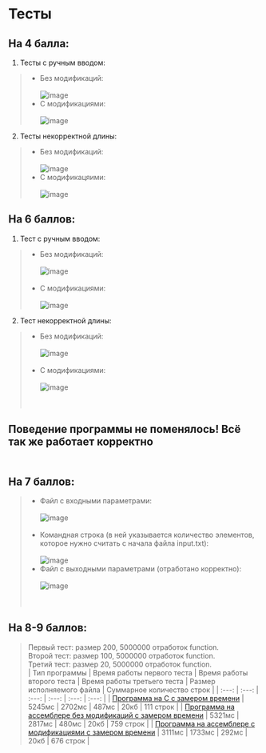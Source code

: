 # Тесты

## На 4 балла:
1. Тесты с ручным вводом: <br/>
> * Без модификаций: <br/> <br/>
> ![image](https://user-images.githubusercontent.com/66753948/197071947-2eb23d35-fe5a-4a66-83e0-88b07d340097.png) <br/>
> * С модификациями: <br/> <br/>
> ![image](https://user-images.githubusercontent.com/66753948/197071406-dc05f622-b904-45c1-aea2-7eff47afb232.png) <br/>
2. Тесты некорректной длины: <br/>
> * Без модификаций: <br/> <br/>
> ![image](https://user-images.githubusercontent.com/66753948/197072505-ad1897bf-3754-4838-89ef-2e7b98519457.png) <br/>
> * С модификацяими: <br/> <br/>
> ![image](https://user-images.githubusercontent.com/66753948/197072597-536721dd-7734-4858-9e57-7f2ae6909bb0.png) <br/>
## На 6 баллов:
1. Тест с ручным вводом: <br/>
> * Без модификаций: <br/> <br/>
> ![image](https://user-images.githubusercontent.com/66753948/197085493-1b733b0f-98f6-44cf-8c54-533b4e0bfecf.png) <br/> <br/>
> * С модификациями: <br/> <br/>
> ![image](https://user-images.githubusercontent.com/66753948/197080475-bffd262b-f3af-4b5f-97dd-47c66c9fb04c.png)
2. Тест некорректной длины: <br/>
> * Без модификаций: <br/> <br/>
> ![image](https://user-images.githubusercontent.com/66753948/197085596-5e26a645-c9c0-442e-834d-963fbf06ad23.png) <br/> <br/>
> * С модификациями: <br/> <br/>
> ![image](https://user-images.githubusercontent.com/66753948/197080864-4638e1e6-a6c4-4e57-a6d0-e9e7a5667147.png) <br/> <br/> <br/>
## Поведение программы не поменялось! Всё так же работает корректно <br/> <br/>
## На 7 баллов: <br/>
> * Файл с входными параметрами: <br/> <br/>
> ![image](https://user-images.githubusercontent.com/66753948/197082392-062bd68b-55c5-4247-a666-8782caeb5c0f.png) <br/> <br/>
> * Командная строка (в ней указывается количество элементов, которое нужно считать с начала файла input.txt): <br/> <br/>
> ![image](https://user-images.githubusercontent.com/66753948/197082590-9050c1b4-7311-4a82-8e01-9ad93463dd3b.png) <br/>
> * Файл с выходными параметрами (отработано корректно): <br/> <br/>
> ![image](https://user-images.githubusercontent.com/66753948/197082726-affb2baa-8a55-45cc-bc7c-d8071dee759d.png) <br/> <br/> <br/>
## На 8-9 баллов: <br/>
> Первый тест: размер 200, 5000000 отработок function. <br/>
> Второй тест: размер 100, 5000000 отработок function. <br/>
> Третий тест: размер 20, 5000000 отработок function. <br/> 
| Тип программы  | Время работы первого теста  | Время работы второго теста  | Время работы третьего теста  | Размер исполняемого файла | Суммарное количество строк | 
| :---: | :---: | :---: | :---: | :---: | :---: | 
| [Программа на C с замером времени](https://github.com/Bishop-Y/ACS_HomeWork_1/tree/main/Program%20on%20C%20with%20clock)  | 5245мс  | 2702мс  | 487мс  | 20кб  | 111 строк  | 
| [Программа на ассемблере без модификаций с замером времени](https://github.com/Bishop-Y/ACS_HomeWork_1/tree/main/ASM%20without%20modifications%20with%20clock)  | 5321мс  | 2817мс  | 480мс  | 20кб  | 759 строк  | 
| [Программа на ассемблере с модификациями с замером времени](https://github.com/Bishop-Y/ACS_HomeWork_1/tree/main/ASM%20with%20clock)  | 3111мс  | 1733мс  | 292мс  | 20кб  | 676 строк  | 

